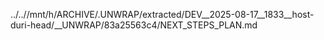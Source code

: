 ../..//mnt/h/ARCHIVE/.UNWRAP/extracted/DEV__2025-08-17__1833__host-duri-head/__UNWRAP/83a25563c4/NEXT_STEPS_PLAN.md